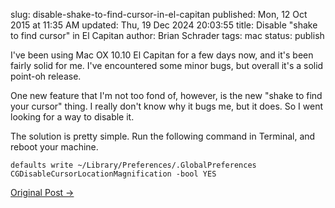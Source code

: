 slug: disable-shake-to-find-cursor-in-el-capitan
published: Mon, 12 Oct 2015 at 11:35 AM
updated: Thu, 19 Dec 2024 20:03:55 
title: Disable "shake to find cursor" in El Capitan
author: Brian Schrader
tags: mac
status: publish

I've been using Mac OX 10.10 El Capitan for a few days now, and it's been
fairly solid for me. I've encountered some minor bugs, but overall it's a solid
point-oh release.

One new feature that I'm not too fond of, however, is the new "shake to find your
cursor" thing. I really don't know why it bugs me, but it does. So I went
looking for a way to disable it.

The solution is pretty simple. Run the following command in Terminal, and
reboot your machine. 

    defaults write ~/Library/Preferences/.GlobalPreferences CGDisableCursorLocationMagnification -bool YES

[Original Post &#8594;](http://forums.macrumors.com/threads/disabling-shake-to-find-cursor.1892341/)
